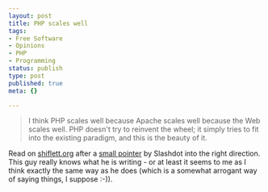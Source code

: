 ```yaml
---
layout: post
title: PHP scales well
tags:
- Free Software
- Opinions
- PHP
- Programming
status: publish
type: post
published: true
meta: {}

---
```

<blockquote>
I think PHP scales well because Apache scales well because the Web scales well. PHP doesn't try to reinvent the wheel; it simply tries to fit into the existing paradigm, and this is the beauty of it.
</blockquote>
<p>Read on <a href="http://shiflett.org/archive/46">shiflett.org</a> after a <a href="http://developers.slashdot.org/article.pl?sid=04/07/03/1319245&mode=nested&tid=126&tid=156&tid=169">small pointer</a> by Slashdot into the right direction. This guy really knows what he is writing - or at least it seems to me as I think exactly the same way as he does (which is a somewhat arrogant way of saying things, I suppose :-)).
